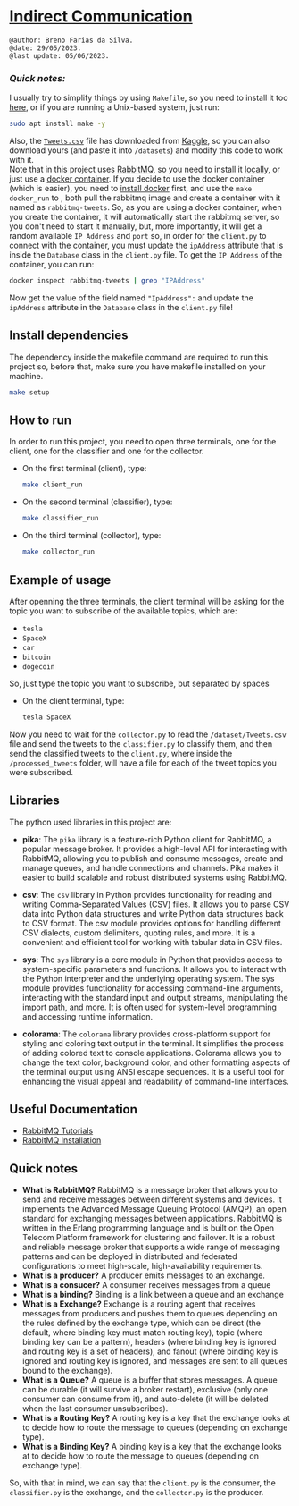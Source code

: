 # [Indirect Communication](https://github.com/BrenoFariasdaSilva/University/tree/main/Distributed%20Systems/Activity%2006%20-%20Indirect%20Communication)
`@author: Breno Farias da Silva.`     
`@date: 29/05/2023.`    
`@last update: 05/06/2023.`  
### ***Quick notes:*** 
I usually try to simplify things by using `Makefile`, so you need to install it too [here](https://www.gnu.org/software/make/), or if you are running a Unix-based system, just run:
```bash
sudo apt install make -y
```
Also, the [`Tweets.csv`](https://www.kaggle.com/datasets/andradaolteanu/all-elon-musks-tweets?resource=download) file has downloaded from [Kaggle](https://www.kaggle.com/), so you can also download yours (and paste it into `/datasets`) and modify this code to work with it.  
Note that in this project uses [RabbitMQ](https://www.rabbitmq.com/), so you need to install it [locally](https://www.rabbitmq.com/download.html), or just use a [docker container](https://hub.docker.com/_/rabbitmq).  If you decide to use the docker container (which is easier), you need to [install docker](https://docs.docker.com/get-docker/) first, and use the `make docker_run` to , both pull the rabbitmq image and create a container with it named as `rabbitmq-tweets`.
So, as you are using a docker container, when you create the container, it will automatically start the rabbitmq server, so you don't need to start it manually, but, more importantly, it will get a random available `IP Address` and `port` so, in order for the `client.py` to connect with the container, you must update the `ipAddress` attribute that is inside the `Database` class in the `client.py` file. To get the `IP Address` of the container, you can run:
```bash
docker inspect rabbitmq-tweets | grep "IPAddress"
```
Now get the value of the field named `"IpAddress":` and update the `ipAddress` attribute in the `Database` class in the `client.py` file!

## Install dependencies
The dependency inside the makefile command are required to run this project so, before that, make sure you have makefile installed on your machine.
```bash
make setup
```

## How to run
In order to run this project, you need to open three terminals, one for the client, one for the classifier and one for the collector.
* On the first terminal (client), type:  
    ```bash 
    make client_run
    ```
* On the second terminal (classifier), type:   
    ```bash
    make classifier_run
    ```
* On the third terminal (collector), type:   
    ```bash
    make collector_run
    ```

## Example of usage
After openning the three terminals, the client terminal will be asking for the topic you want to subscribe of the available topics, which are:  
  - `tesla`
  - `SpaceX`
  - `car`
  - `bitcoin`
  - `dogecoin`  
  
So, just type the topic you want to subscribe, but separated by spaces
* On the client terminal, type:  
    ```bash
    tesla SpaceX
    ```
Now you need to wait for the `collector.py` to read the `/dataset/Tweets.csv` file and send the tweets to the `classifier.py` to classify them, and then send the classified tweets to the `client.py`, where inside the `/processed_tweets` folder, will have a file for each of the tweet topics you were subscribed.  

## Libraries
The python used libraries in this project are:
- **pika**: The `pika` library is a feature-rich Python client for RabbitMQ, a popular message broker. It provides a high-level API for interacting with RabbitMQ, allowing you to publish and consume messages, create and manage queues, and handle connections and channels. Pika makes it easier to build scalable and robust distributed systems using RabbitMQ.

- **csv**: The `csv` library in Python provides functionality for reading and writing Comma-Separated Values (CSV) files. It allows you to parse CSV data into Python data structures and write Python data structures back to CSV format. The csv module provides options for handling different CSV dialects, custom delimiters, quoting rules, and more. It is a convenient and efficient tool for working with tabular data in CSV files.

- **sys**: The `sys` library is a core module in Python that provides access to system-specific parameters and functions. It allows you to interact with the Python interpreter and the underlying operating system. The sys module provides functionality for accessing command-line arguments, interacting with the standard input and output streams, manipulating the import path, and more. It is often used for system-level programming and accessing runtime information.

- **colorama**: The `colorama` library provides cross-platform support for styling and coloring text output in the terminal. It simplifies the process of adding colored text to console applications. Colorama allows you to change the text color, background color, and other formatting aspects of the terminal output using ANSI escape sequences. It is a useful tool for enhancing the visual appeal and readability of command-line interfaces.

## Useful Documentation
* [RabbitMQ Tutorials](https://www.rabbitmq.com/getstarted.html)
* [RabbitMQ Installation](https://www.rabbitmq.com/download.html)

## Quick notes
- **What is RabbitMQ?** RabbitMQ is a message broker that allows you to send and receive messages between different systems and devices. It implements the Advanced Message Queuing Protocol (AMQP), an open standard for exchanging messages between applications. RabbitMQ is written in the Erlang programming language and is built on the Open Telecom Platform framework for clustering and failover. It is a robust and reliable message broker that supports a wide range of messaging patterns and can be deployed in distributed and federated configurations to meet high-scale, high-availability requirements.
- **What is a producer?** A producer emits messages to an exchange.
- **What is a consucer?** A consumer receives messages from a queue
- **What is a binding?** Binding is a link between a queue and an exchange
- **What is a Exchange?** Exchange is a routing agent that receives messages from producers and pushes them to queues depending on the rules defined by the exchange type, which can be direct (the default, where binding key must match routing key), topic (where binding key can be a pattern), headers (where binding key is ignored and routing key is a set of headers), and fanout (where binding key is ignored and routing key is ignored, and messages are sent to all queues bound to the exchange).
- **What is a Queue?** A queue is a buffer that stores messages. A queue can be durable (it will survive a broker restart), exclusive (only one consumer can consume from it), and auto-delete (it will be deleted when the last consumer unsubscribes).
- **What is a Routing Key?** A routing key is a key that the exchange looks at to decide how to route the message to queues (depending on exchange type).
- **What is a Binding Key?** A binding key is a key that the exchange looks at to decide how to route the message to queues (depending on exchange type).

So, with that in mind, we can say that the `client.py` is the consumer, the `classifier.py` is the exchange, and the `collector.py` is the producer.